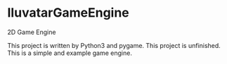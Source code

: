 # IluvatarGameEngine
2D Game Engine 

This project is written by Python3 and pygame.
This project is unfinished. This is a simple and example game engine.
